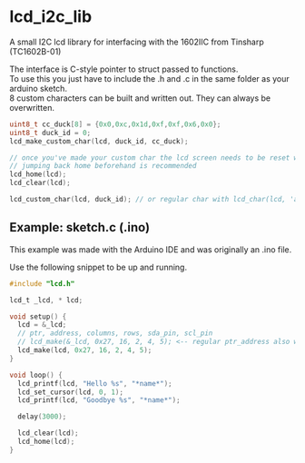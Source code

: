 # lcd_i2c_lib
A small I2C lcd library for interfacing with the 1602IIC from Tinsharp (TC1602B-01)

The interface is C-style pointer to struct passed to functions.  
To use this you just have to include the .h and .c in the same folder as your arduino sketch.  
8 custom characters can be built and written out.
They can always be overwritten.
```c
uint8_t cc_duck[8] = {0x0,0xc,0x1d,0xf,0xf,0x6,0x0};
uint8_t duck_id = 0;
lcd_make_custom_char(lcd, duck_id, cc_duck);

// once you've made your custom char the lcd screen needs to be reset with lcd_clear
// jumping back home beforehand is recommended
lcd_home(lcd);
lcd_clear(lcd);

lcd_custom_char(lcd, duck_id); // or regular char with lcd_char(lcd, 'a');
```

## Example: sketch.c (.ino)  
This example was made with the Arduino IDE and was originally an .ino file.  

Use the following snippet to be up and running.  
```c 
#include "lcd.h"

lcd_t _lcd, * lcd;

void setup() {
  lcd = &_lcd;
  // ptr, address, columns, rows, sda_pin, scl_pin
  // lcd_make(&_lcd, 0x27, 16, 2, 4, 5); <-- regular ptr_address also works
  lcd_make(lcd, 0x27, 16, 2, 4, 5);
}

void loop() {
  lcd_printf(lcd, "Hello %s", "*name*");
  lcd_set_cursor(lcd, 0, 1);
  lcd_printf(lcd, "Goodbye %s", "*name*");

  delay(3000);

  lcd_clear(lcd);
  lcd_home(lcd);
}
``` 
